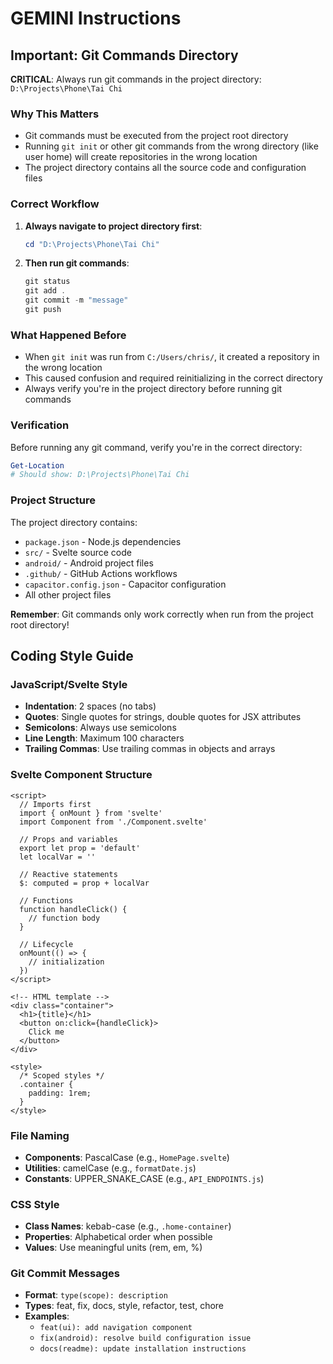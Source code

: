 # GEMINI Instructions

## Important: Git Commands Directory

**CRITICAL**: Always run git commands in the project directory: `D:\Projects\Phone\Tai Chi`

### Why This Matters
- Git commands must be executed from the project root directory
- Running `git init` or other git commands from the wrong directory (like user home) will create repositories in the wrong location
- The project directory contains all the source code and configuration files

### Correct Workflow
1. **Always navigate to project directory first**:
   ```powershell
   cd "D:\Projects\Phone\Tai Chi"
   ```

2. **Then run git commands**:
   ```powershell
   git status
   git add .
   git commit -m "message"
   git push
   ```

### What Happened Before
- When `git init` was run from `C:/Users/chris/`, it created a repository in the wrong location
- This caused confusion and required reinitializing in the correct directory
- Always verify you're in the project directory before running git commands

### Verification
Before running any git command, verify you're in the correct directory:
```powershell
Get-Location
# Should show: D:\Projects\Phone\Tai Chi
```

### Project Structure
The project directory contains:
- `package.json` - Node.js dependencies
- `src/` - Svelte source code
- `android/` - Android project files
- `.github/` - GitHub Actions workflows
- `capacitor.config.json` - Capacitor configuration
- All other project files

**Remember**: Git commands only work correctly when run from the project root directory!

## Coding Style Guide

### JavaScript/Svelte Style
- **Indentation**: 2 spaces (no tabs)
- **Quotes**: Single quotes for strings, double quotes for JSX attributes
- **Semicolons**: Always use semicolons
- **Line Length**: Maximum 100 characters
- **Trailing Commas**: Use trailing commas in objects and arrays

### Svelte Component Structure
```svelte
<script>
  // Imports first
  import { onMount } from 'svelte'
  import Component from './Component.svelte'
  
  // Props and variables
  export let prop = 'default'
  let localVar = ''
  
  // Reactive statements
  $: computed = prop + localVar
  
  // Functions
  function handleClick() {
    // function body
  }
  
  // Lifecycle
  onMount(() => {
    // initialization
  })
</script>

<!-- HTML template -->
<div class="container">
  <h1>{title}</h1>
  <button on:click={handleClick}>
    Click me
  </button>
</div>

<style>
  /* Scoped styles */
  .container {
    padding: 1rem;
  }
</style>
```

### File Naming
- **Components**: PascalCase (e.g., `HomePage.svelte`)
- **Utilities**: camelCase (e.g., `formatDate.js`)
- **Constants**: UPPER_SNAKE_CASE (e.g., `API_ENDPOINTS.js`)

### CSS Style
- **Class Names**: kebab-case (e.g., `.home-container`)
- **Properties**: Alphabetical order when possible
- **Values**: Use meaningful units (rem, em, %)

### Git Commit Messages
- **Format**: `type(scope): description`
- **Types**: feat, fix, docs, style, refactor, test, chore
- **Examples**:
  - `feat(ui): add navigation component`
  - `fix(android): resolve build configuration issue`
  - `docs(readme): update installation instructions`

